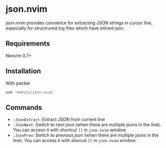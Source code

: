 # json.nvim

json.nvim provides convience for extracting JSON strings in cursor line, especially for structrured log files which have inlined json.

## Requirements

Neovim 0.7+

## Installation

With packer

```lua
use 'moevis/json.nvim'
```

## Commands

- `:JsonExtract`: Extract JSON from current line
- `:JsonNext`: Switch to next json (when there are multiple jsons in the line). You can access it with shortcut `]]` in `json.nvim` window.
- `:JsonPrev`: Switch to previous json (when there are multiple jsons in the line). You can access it with shorcut `[[` in `json.nvim` window.

